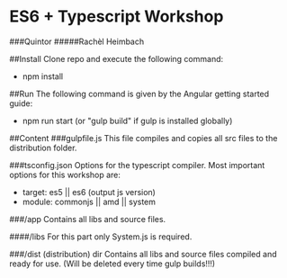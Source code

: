 # ES6 + Typescript Workshop
###Quintor
#####Rachèl Heimbach

##Install
Clone repo and execute the following command:
- npm install

##Run
The following command is given by the Angular getting started guide:
- npm run start (or "gulp build" if gulp is installed globally)

##Content
###gulpfile.js
This file compiles and copies all src files to the distribution folder.

###tsconfig.json
Options for the typescript compiler. Most important options for this workshop are:
- target: es5 || es6 (output js version)
- module: commonjs || amd || system 

###/app
Contains all libs and source files.

####/libs
For this part only System.js is required.

###/dist (distribution) dir
Contains all libs and source files compiled and ready for use. (Will be deleted every time gulp builds!!!)
